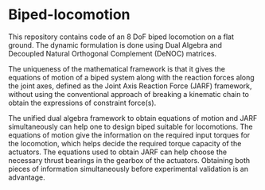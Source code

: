 # Biped-locomotion
This repository contains code of an 8 DoF biped locomotion on a flat ground. The dynamic formulation is done using  Dual Algebra and Decoupled Natural Orthogonal Complement (DeNOC) matrices.

The uniqueness of the mathematical framework is that it gives the equations of motion of a  biped system along with the reaction forces along the joint axes, defined as the Joint Axis Reaction Force (JARF) framework, without using the conventional approach of breaking a kinematic chain to obtain the expressions of constraint force(s).

The unified dual algebra framework to obtain equations of motion and JARF simultaneously can help one to design biped suitable for locomotions. The equations of motion give the information on the required input torques for the locomotion, which helps decide the required torque capacity of the actuators. The equations used to obtain JARF can help choose the necessary thrust bearings in the gearbox of the actuators. Obtaining both pieces of information simultaneously before experimental validation is an advantage.

